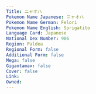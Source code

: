 ```yaml
---
﻿Title: ニャオハ
Pokemon Name Japanese: ニャオハ
Pokemon Name German: Felori
Pokemon Name English: Sprigatito
Language Card: Japanese
National Dex Number: 906
Region: Paldea
Regional Form: false
Additional Form: false
Mega: false
Gigantamax: false
Cover: false
Link: 
Owned: 
---
```

